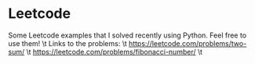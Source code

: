 # Leetcode
Some Leetcode examples that I solved recently using Python. Feel free to use them!    \t
Links to the problems: \t
https://leetcode.com/problems/two-sum/   \t
https://leetcode.com/problems/fibonacci-number/  \t
